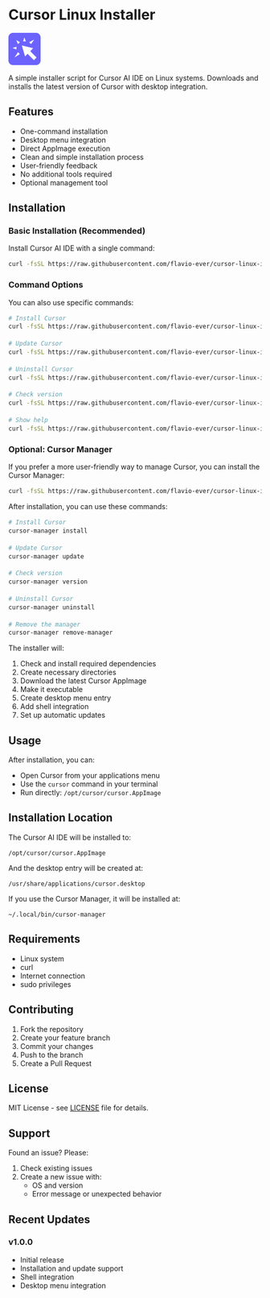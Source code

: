 # Cursor Linux Installer

![Cursor Logo](https://raw.githubusercontent.com/rahuljangirwork/copmany-logos/main/cursor.png)

A simple installer script for Cursor AI IDE on Linux systems. Downloads and installs the latest version of Cursor with desktop integration.

## Features

- One-command installation
- Desktop menu integration
- Direct AppImage execution
- Clean and simple installation process
- User-friendly feedback
- No additional tools required
- Optional management tool

## Installation

### Basic Installation (Recommended)

Install Cursor AI IDE with a single command:

```bash
curl -fsSL https://raw.githubusercontent.com/flavio-ever/cursor-linux-installer/main/installer.sh | sudo bash
```

### Command Options

You can also use specific commands:

```bash
# Install Cursor
curl -fsSL https://raw.githubusercontent.com/flavio-ever/cursor-linux-installer/main/installer.sh | sudo bash -s -- --install

# Update Cursor
curl -fsSL https://raw.githubusercontent.com/flavio-ever/cursor-linux-installer/main/installer.sh | sudo bash -s -- --update

# Uninstall Cursor
curl -fsSL https://raw.githubusercontent.com/flavio-ever/cursor-linux-installer/main/installer.sh | sudo bash -s -- --uninstall

# Check version
curl -fsSL https://raw.githubusercontent.com/flavio-ever/cursor-linux-installer/main/installer.sh | sudo bash -s -- --version

# Show help
curl -fsSL https://raw.githubusercontent.com/flavio-ever/cursor-linux-installer/main/installer.sh | sudo bash -s -- --help
```

### Optional: Cursor Manager

If you prefer a more user-friendly way to manage Cursor, you can install the Cursor Manager:

```bash
curl -fsSL https://raw.githubusercontent.com/flavio-ever/cursor-linux-installer/main/install.sh | bash
```

After installation, you can use these commands:
```bash
# Install Cursor
cursor-manager install

# Update Cursor
cursor-manager update

# Check version
cursor-manager version

# Uninstall Cursor
cursor-manager uninstall

# Remove the manager
cursor-manager remove-manager
```

The installer will:
1. Check and install required dependencies
2. Create necessary directories
3. Download the latest Cursor AppImage
4. Make it executable
5. Create desktop menu entry
6. Add shell integration
7. Set up automatic updates

## Usage

After installation, you can:
- Open Cursor from your applications menu
- Use the `cursor` command in your terminal
- Run directly: `/opt/cursor/cursor.AppImage`

## Installation Location

The Cursor AI IDE will be installed to:
```
/opt/cursor/cursor.AppImage
```

And the desktop entry will be created at:
```
/usr/share/applications/cursor.desktop
```

If you use the Cursor Manager, it will be installed at:
```
~/.local/bin/cursor-manager
```

## Requirements

- Linux system
- curl
- Internet connection
- sudo privileges

## Contributing

1. Fork the repository
2. Create your feature branch
3. Commit your changes
4. Push to the branch
5. Create a Pull Request

## License

MIT License - see [LICENSE](LICENSE) file for details.

## Support

Found an issue? Please:
1. Check existing issues
2. Create a new issue with:
   - OS and version
   - Error message or unexpected behavior

## Recent Updates

### v1.0.0
- Initial release
- Installation and update support
- Shell integration
- Desktop menu integration
